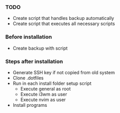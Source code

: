 ### TODO
- Create script that handles backup automatically
- Create script that executes all necessary scripts


### Before installation

- Create backup with script

### Steps after installation

- Generate SSH key if not copied from old system
- Clone .dotfiles
- Run in each install folder setup script
	- Execute general as root
	- Execute i3wm as user
	- Execute nvim as user
- Install programs
